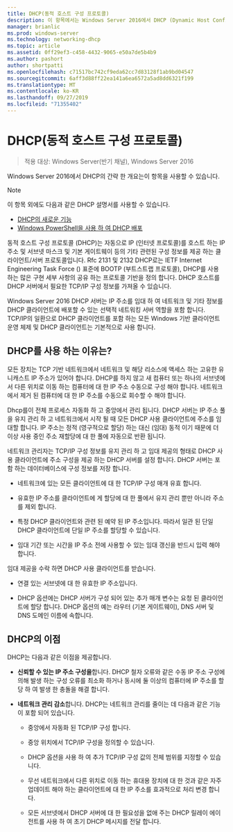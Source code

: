 ```yaml
---
title: DHCP(동적 호스트 구성 프로토콜)
description: 이 항목에서는 Windows Server 2016에서 DHCP (Dynamic Host Configuration Protocol)에 대 한 간략 한 개요를 제공 합니다.
manager: brianlic
ms.prod: windows-server
ms.technology: networking-dhcp
ms.topic: article
ms.assetid: 0ff29ef3-c458-4432-9065-e50a7de5b4b9
ms.author: pashort
author: shortpatti
ms.openlocfilehash: c71517bc742cf9eda62cc7d83128f1ab9bd04547
ms.sourcegitcommit: 6aff3d88ff22ea141a6ea6572a5ad8dd6321f199
ms.translationtype: MT
ms.contentlocale: ko-KR
ms.lasthandoff: 09/27/2019
ms.locfileid: "71355402"
---
```

# <a name="dynamic-host-configuration-protocol-dhcp"></a>DHCP(동적 호스트 구성 프로토콜)

>적용 대상: Windows Server(반기 채널), Windows Server 2016

Windows Server 2016에서 DHCP의 간략 한 개요는이 항목을 사용할 수 있습니다.

> [!NOTE]
> 이 항목 외에도 다음과 같은 DHCP 설명서를 사용할 수 있습니다.
>
> - [DHCP의 새로운 기능](What-s-New-in-DHCP.md)
> - [Windows PowerShell을 사용 하 여 DHCP 배포](dhcp-deploy-wps.md)

동적 호스트 구성 프로토콜 (DHCP)는 자동으로 IP (인터넷 프로토콜)를 호스트 하는 IP 주소 및 서브넷 마스크 및 기본 게이트웨이 등의 기타 관련된 구성 정보를 제공 하는 클라이언트/서버 프로토콜입니다. Rfc 2131 및 2132 DHCP로는 IETF Internet Engineering Task Force () 표준에 BOOTP (부트스트랩 프로토콜), DHCP를 사용 하는 많은 구현 세부 사항의 공유 하는 프로토콜 기반을 정의 합니다. DHCP 호스트를 DHCP 서버에서 필요한 TCP/IP 구성 정보를 가져올 수 있습니다.

Windows Server 2016 DHCP 서버는 IP 주소를 임대 하 여 네트워크 및 기타 정보를 DHCP 클라이언트에 배포할 수 있는 선택적 네트워킹 서버 역할을 포함 합니다. TCP/IP의 일환으로 DHCP 클라이언트를 포함 하는 모든 Windows 기반 클라이언트 운영 체제 및 DHCP 클라이언트는 기본적으로 사용 합니다.

## <a name="why-use-dhcp"></a>DHCP를 사용 하는 이유는?

모든 장치는 TCP 기반 네트워크에서 네트워크 및 해당 리소스에 액세스 하는 고유한 유니캐스트 IP 주소가 있어야 합니다. DHCP를 하지 않고 새 컴퓨터 또는 하나의 서브넷에서 다른 위치로 이동 하는 컴퓨터에 대 한 IP 주소 수동으로 구성 해야 합니다. 네트워크에서 제거 된 컴퓨터에 대 한 IP 주소를 수동으로 회수할 수 해야 합니다.

Dhcp를이 전체 프로세스 자동화 하 고 중앙에서 관리 됩니다. DHCP 서버는 IP 주소 풀을 유지 관리 하 고 네트워크에서 시작 될 때 모든 DHCP 사용 클라이언트에 주소를 임대할 합니다. IP 주소는 정적 (영구적으로 할당) 하는 대신 (임대) 동적 이기 때문에 더 이상 사용 중인 주소 재할당에 대 한 풀에 자동으로 반환 됩니다.

네트워크 관리자는 TCP/IP 구성 정보를 유지 관리 하 고 임대 제공의 형태로 DHCP 사용 클라이언트에 주소 구성을 제공 하는 DHCP 서버를 설정 합니다. DHCP 서버는 포함 하는 데이터베이스에 구성 정보를 저장 합니다.

- 네트워크에 있는 모든 클라이언트에 대 한 TCP/IP 구성 매개 유효 합니다.

- 유효한 IP 주소를 클라이언트에 게 할당에 대 한 풀에서 유지 관리 뿐만 아니라 주소를 제외 합니다.

- 특정 DHCP 클라이언트와 관련 된 예약 된 IP 주소입니다. 따라서 일관 된 단일 DHCP 클라이언트에 단일 IP 주소를 할당할 수 있습니다.

- 임대 기간 또는 시간을 IP 주소 전에 사용할 수 있는 임대 갱신을 반드시 입력 해야 합니다.

임대 제공을 수락 하면 DHCP 사용 클라이언트를 받습니다.

- 연결 있는 서브넷에 대 한 유효한 IP 주소입니다.  
  
- DHCP 옵션에는 DHCP 서버가 구성 되어 있는 추가 매개 변수는 요청 된 클라이언트에 할당 합니다. DHCP 옵션의 예는 라우터 (기본 게이트웨이), DNS 서버 및 DNS 도메인 이름에 속합니다.

## <a name="benefits-of-dhcp"></a>DHCP의 이점

DHCP는 다음과 같은 이점을 제공합니다.

- **신뢰할 수 있는 IP 주소 구성을**합니다. DHCP 철자 오류와 같은 수동 IP 주소 구성에 의해 발생 하는 구성 오류를 최소화 하거나 동시에 둘 이상의 컴퓨터에 IP 주소를 할당 하 여 발생 한 충돌을 해결 합니다.

- **네트워크 관리 감소**합니다. DHCP는 네트워크 관리를 줄이는 데 다음과 같은 기능이 포함 되어 있습니다.

    - 중앙에서 자동화 된 TCP/IP 구성 합니다.

    - 중앙 위치에서 TCP/IP 구성을 정의할 수 있습니다.

    - DHCP 옵션을 사용 하 여 추가 TCP/IP 구성 값의 전체 범위를 지정할 수 있습니다.

    - 무선 네트워크에서 다른 위치로 이동 하는 휴대용 장치에 대 한 것과 같은 자주 업데이트 해야 하는 클라이언트에 대 한 IP 주소를 효과적으로 처리 변경 합니다.

    - 모든 서브넷에서 DHCP 서버에 대 한 필요성을 없애 주는 DHCP 릴레이 에이전트를 사용 하 여 초기 DHCP 메시지를 전달 합니다.

